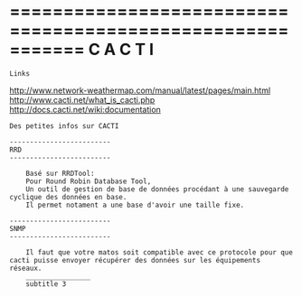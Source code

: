 ===========================================================
		C A C T I
===========================================================

~~~~~~~~~~~~~~~~~~~~~~~~~~~~~~~~~
Links
~~~~~~~~~~~~~~~~~~~~~~~~~~~~~~~~~

http://www.network-weathermap.com/manual/latest/pages/main.html
http://www.cacti.net/what_is_cacti.php
http://docs.cacti.net/wiki:documentation

~~~~~~~~~~~~~~~~~~~~~~~~~~~~~~~~~
Des petites infos sur CACTI
~~~~~~~~~~~~~~~~~~~~~~~~~~~~~~~~~
	-------------------------
	RRD
	-------------------------

        Basé sur RRDTool:
        Pour Round Robin Database Tool,
        Un outil de gestion de base de données procédant à une sauvegarde cyclique des données en base.
        Il permet notament a une base d'avoir une taille fixe.

	-------------------------
	SNMP
	-------------------------

        Il faut que votre matos soit compatible avec ce protocole pour que cacti puisse envoyer récupérer des données sur les équipements réseaux.
		________________
		subtitle 3




